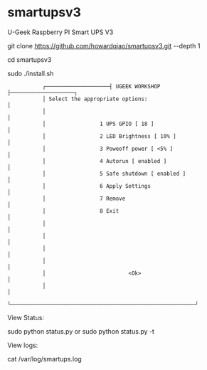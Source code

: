 # smartupsv3

U-Geek Raspberry PI Smart UPS V3

git clone https://github.com/howardqiao/smartupsv3.git --depth 1

cd smartupsv3

sudo ./install.sh



               ┌────────────────────┤ UGEEK WORKSHOP ├────────────────────┐
               │ Select the appropriate options:                          │
               │                                                          │
               │                 1 UPS GPIO [ 18 ]                        │
               │                 2 LED Brightness [ 10% ]                 │
               │                 3 Poweoff power [ <5% ]                  │
               │                 4 Autorun [ enabled ]                    │
               │                 5 Safe shutdown [ enabled ]              │
               │                 6 Apply Settings                         │
               │                 7 Remove                                 │
               │                 8 Exit                                   │
               │                                                          │
               │                                                          │
               │                                                          │
               │                                                          │
               │                          <Ok>                            │
               │                                                          │
               └──────────────────────────────────────────────────────────┘


View Status:

sudo python status.py or sudo python status.py -t

View logs:

cat /var/log/smartups.log


